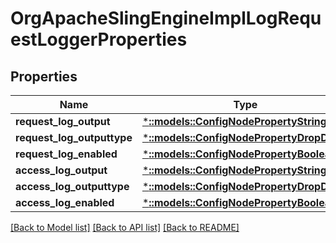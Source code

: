 # OrgApacheSlingEngineImplLogRequestLoggerProperties

## Properties
Name | Type | Description | Notes
------------ | ------------- | ------------- | -------------
**request_log_output** | [***::models::ConfigNodePropertyString**](configNodePropertyString.md) |  | [optional] 
**request_log_outputtype** | [***::models::ConfigNodePropertyDropDown**](configNodePropertyDropDown.md) |  | [optional] 
**request_log_enabled** | [***::models::ConfigNodePropertyBoolean**](configNodePropertyBoolean.md) |  | [optional] 
**access_log_output** | [***::models::ConfigNodePropertyString**](configNodePropertyString.md) |  | [optional] 
**access_log_outputtype** | [***::models::ConfigNodePropertyDropDown**](configNodePropertyDropDown.md) |  | [optional] 
**access_log_enabled** | [***::models::ConfigNodePropertyBoolean**](configNodePropertyBoolean.md) |  | [optional] 

[[Back to Model list]](../README.md#documentation-for-models) [[Back to API list]](../README.md#documentation-for-api-endpoints) [[Back to README]](../README.md)


